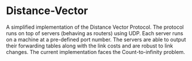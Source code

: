 Distance-Vector
===============

A simplified implementation of the Distance Vector Protocol. The protocol runs on top of servers (behaving as routers) using UDP. Each server runs on a machine at a pre-defined port number. The servers are able to output their forwarding tables along with the link costs and are robust to link changes. The current implementation faces the Count-to-infinity problem.
